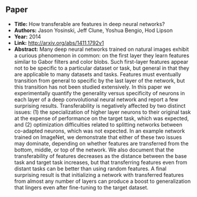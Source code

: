 ## Paper
  - **Title:** How transferable are features in deep neural networks?
  - **Authors:** Jason Yosinski, Jeff Clune, Yoshua Bengio, Hod Lipson
  - **Year:** 2014
  - **Link:** http://arxiv.org/abs/1411.1792v1
  - **Abstract:** Many deep neural networks trained on natural images exhibit a curious phenomenon in common: on the first layer they learn features similar to Gabor filters and color blobs. Such first-layer features appear not to be specific to a particular dataset or task, but general in that they are applicable to many datasets and tasks. Features must eventually transition from general to specific by the last layer of the network, but this transition has not been studied extensively. In this paper we experimentally quantify the generality versus specificity of neurons in each layer of a deep convolutional neural network and report a few surprising results. Transferability is negatively affected by two distinct issues: (1) the specialization of higher layer neurons to their original task at the expense of performance on the target task, which was expected, and (2) optimization difficulties related to splitting networks between co-adapted neurons, which was not expected. In an example network trained on ImageNet, we demonstrate that either of these two issues may dominate, depending on whether features are transferred from the bottom, middle, or top of the network. We also document that the transferability of features decreases as the distance between the base task and target task increases, but that transferring features even from distant tasks can be better than using random features. A final surprising result is that initializing a network with transferred features from almost any number of layers can produce a boost to generalization that lingers even after fine-tuning to the target dataset.
